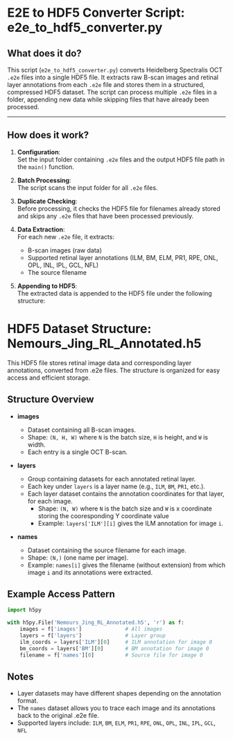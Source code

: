# E2E to HDF5 Converter Script: e2e_to_hdf5_converter.py

## What does it do?

This script (`e2e_to_hdf5_converter.py`) converts Heidelberg Spectralis OCT `.e2e` files into a single HDF5 file. It extracts raw B-scan images and retinal layer annotations from each `.e2e` file and stores them in a structured, compressed HDF5 dataset. The script can process multiple `.e2e` files in a folder, appending new data while skipping files that have already been processed.

---

## How does it work?

1. **Configuration**:  
   Set the input folder containing `.e2e` files and the output HDF5 file path in the `main()` function.

2. **Batch Processing**:  
   The script scans the input folder for all `.e2e` files.

3. **Duplicate Checking**:  
   Before processing, it checks the HDF5 file for filenames already stored and skips any `.e2e` files that have been processed previously.

4. **Data Extraction**:  
   For each new `.e2e` file, it extracts:
   - B-scan images (raw data)
   - Supported retinal layer annotations (ILM, BM, ELM, PR1, RPE, ONL, OPL, INL, IPL, GCL, NFL)
   - The source filename

5. **Appending to HDF5**:  
   The extracted data is appended to the HDF5 file under the following structure:



# HDF5 Dataset Structure: Nemours_Jing_RL_Annotated.h5

This HDF5 file stores retinal image data and corresponding layer annotations, converted from .e2e files. The structure is organized for easy access and efficient storage.

## Structure Overview

- **images**  
  - Dataset containing all B-scan images.  
  - Shape: `(N, H, W)` where `N` is the batch size, `H` is height, and `W` is width.  
  - Each entry is a single OCT B-scan.

- **layers**  
  - Group containing datasets for each annotated retinal layer.  
  - Each key under `layers` is a layer name (e.g., `ILM`, `BM`, `PR1`, etc.).
  - Each layer dataset contains the annotation coordinates for that layer, for each image.
    - Shape: `(N, W)` where `N` is the batch size and `W` is x coordinate storing the cooresponding Y coordinate value
    - Example: `layers['ILM'][i]` gives the ILM annotation for image `i`.

- **names**  
  - Dataset containing the source filename for each image.
  - Shape: `(N,)` (one name per image).
  - Example: `names[i]` gives the filename (without extension) from which image `i` and its annotations were extracted.

## Example Access Pattern

```python
import h5py

with h5py.File('Nemours_Jing_RL_Annotated.h5', 'r') as f:
    images = f['images']              # All images
    layers = f['layers']              # Layer group
    ilm_coords = layers['ILM'][0]     # ILM annotation for image 0
    bm_coords = layers['BM'][0]       # BM annotation for image 0
    filename = f['names'][0]          # Source file for image 0
```

## Notes

- Layer datasets may have different shapes depending on the annotation format.
- The `names` dataset allows you to trace each image and its annotations back to the original .e2e file.
- Supported layers include: `ILM`, `BM`, `ELM`, `PR1`, `RPE`, `ONL`, `OPL`, `INL`, `IPL`, `GCL`, `NFL`
